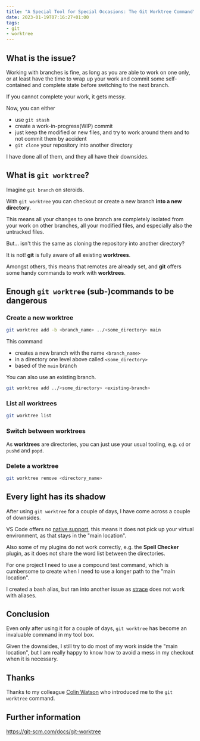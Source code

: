 ```yaml
---
title: "A Special Tool for Special Occasions: The Git Worktree Command"
date: 2023-01-19T07:16:27+01:00
tags:
- git
- worktree
---
```


## What is the issue?

Working with branches is fine,
as long as you are able to work on one only,
or at least have the time to wrap up your work
and commit some self-contained
and complete state before switching to the next branch.

If you cannot complete your work, it gets messy.

Now, you can either
- use `git stash`
- create a work-in-progress(WIP) commit
- just keep the modified or new files, and try to work around them and to not commit them by accident
- `git clone` your repository into another directory

I have done all of them, and they all have their downsides.

## What is `git worktree`?

Imagine `git branch` on steroids.

With `git worktree` you can checkout or create a new branch
**into a new directory**.

This means all your changes to one branch are completely isolated from your work on other branches,
all your modified files, and especially also the untracked files.

But... isn't this the same as cloning the repository into another directory?

It is not! **git** is fully aware of all existing **worktrees**.

Amongst others, this means that remotes are already set,
and **git** offers some handy commands to work with **worktrees**.

## Enough `git worktree` (sub-)commands to be dangerous

### Create a new worktree

```bash
git worktree add -b <branch_name> ../<some_directory> main
```

This command
- creates a new branch with the name `<branch_name>`
- in a directory one level above called `<some_directory>`
- based of the `main` branch


You can also use an existing branch.

```bash
git worktree add ../<some_directory> <existing-branch>
```

### List all worktrees

```bash
git worktree list
```

### Switch between worktrees

As **worktrees** are directories, you can just use your usual tooling,
e.g. `cd` or `pushd` and `popd`.

### Delete a worktree

```bash
git worktree remove <directory_name>
```

## Every light has its shadow

After using `git worktree` for a couple of days, I have come across a couple of downsides.

VS Code offers no [native support](https://github.com/microsoft/vscode/issues/68038),
this means it does not pick up your virtual environment, as that stays in the "main location".

Also some of my plugins do not work correctly, e.g. the **Spell Checker** plugin,
as it does not share the word list between the directories.

For one project I need to use a compound test command,
which is cumbersome to create when I need to use a longer path to the "main location".

I created a bash alias, but ran into another issue as
[strace](https://unix.stackexchange.com/questions/156103) does not work with aliases.

## Conclusion

Even only after using it for a couple of days,
`git worktree` has become an invaluable command in my tool box.

Given the downsides, I still try to do most of my work inside the "main location",
but I am really happy to know how to avoid a mess in my checkout when it is necessary.

## Thanks

Thanks to my colleague [Colin Watson](https://www.chiark.greenend.org.uk/~cjwatson/blog/)
who introduced me to the `git worktree` command.

## Further information

https://git-scm.com/docs/git-worktree
